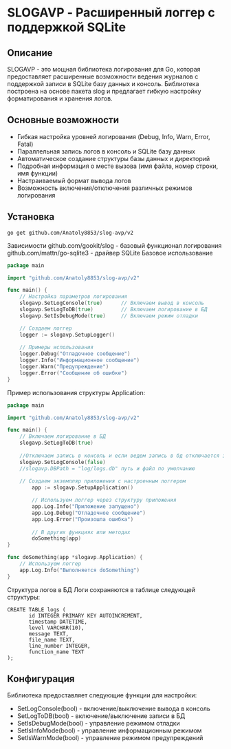 # SLOGAVP - Расширенный логгер с поддержкой SQLite
<h2>Описание</h2>
  <p>SLOGAVP - это мощная библиотека логирования для Go, 
     которая предоставляет расширенные возможности ведения 
     журналов с поддержкой записи в SQLite базу данных и консоль. 
     Библиотека построена на основе пакета slog и предлагает гибкую настройку
     форматирования и хранения логов.</p>
<h2>Основные возможности</h2>
  <ul>
    <li>Гибкая настройка уровней логирования (Debug, Info, Warn, Error, Fatal)</li>
    <li>Параллельная запись логов в консоль и SQLite базу данных</li>
    <li>Автоматическое создание структуры базы данных и директорий</li>
    <li>Подробная информация о месте вызова (имя файла, номер строки, имя функции)</li>
    <li>Настраиваемый формат вывода логов</li>
    <li>Возможность включения/отключения различных режимов логирования</li>
  </ul>

## Установка

```shell
go get github.com/Anatoly8853/slog-avp/v2
```

Зависимости
github.com/gookit/slog - базовый функционал логирования
github.com/mattn/go-sqlite3 - драйвер SQLite
Базовое использование

```go
package main

import "github.com/Anatoly8853/slog-avp/v2"

func main() {
    // Настройка параметров логирования
    slogavp.SetLogConsole(true)      // Включаем вывод в консоль
    slogavp.SetLogToDB(true)         // Включаем логирование в БД
    slogavp.SetIsDebugMode(true)     // Включаем режим отладки

    // Создаем логгер
    logger := slogavp.SetupLogger()
    
    // Примеры использования
    logger.Debug("Отладочное сообщение")
    logger.Info("Информационное сообщение")
    logger.Warn("Предупреждение")
    logger.Error("Сообщение об ошибке")
}
```

Пример использования структуры Application:

```go
package main

import "github.com/Anatoly8853/slog-avp/v2"

func main() {
	// Включаем логирование в БД
	slogavp.SetLogToDB(true)
	
	//Отключаем запись в консоль и если ведем запись в бд отключается запись в файл
	slogavp.SetLogConsole(false)
	//slogavp.DBPath = "log/logs.db" путь и файл по умолчанию
	
	// Создаем экземпляр приложения с настроенным логгером
        app := slogavp.SetupApplication()

        // Используем логгер через структуру приложения
        app.Log.Info("Приложение запущено")
        app.Log.Debug("Отладочное сообщение")
        app.Log.Error("Произошла ошибка")
    
        // В других функциях или методах
        doSomething(app)
}

func doSomething(app *slogavp.Application) {
    // Используем логгер
    app.Log.Info("Выполняется doSomething")
}
```


Структура логов в БД
Логи сохраняются в таблице следующей структуры:

```SQLite
CREATE TABLE logs (
       id INTEGER PRIMARY KEY AUTOINCREMENT,
       timestamp DATETIME,
       level VARCHAR(10),
       message TEXT,
       file_name TEXT,
       line_number INTEGER,
       function_name TEXT
);
```

<h2>Конфигурация</h2>
  <p>Библиотека предоставляет следующие функции для настройки:</p>
  <ul>
    <li>SetLogConsole(bool) - включение/выключение вывода в консоль</li>
    <li>SetLogToDB(bool) - включение/выключение записи в БД</li>
    <li>SetIsDebugMode(bool) - управление режимом отладки</li>
    <li>SetIsInfoMode(bool) - управление информационным режимом</li>
    <li>SetIsWarnMode(bool) - управление режимом предупреждений</li>
  </ul>
